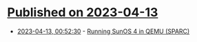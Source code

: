 # [Published on 2023-04-13](index.md)

* [2023-04-13, 00:52:30](https://lobste.rs/s/f2hlor/running_sunos_4_qemu_sparc) - [Running SunOS 4 in QEMU (SPARC)](https://john-millikin.com/running-sunos-4-in-qemu-sparc)
